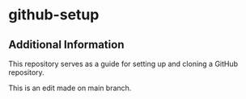 # github-setup
## Additional Information
This repository serves as a guide for setting up and cloning a GitHub repository.

This is an edit made on main branch.